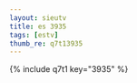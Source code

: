 ```yaml
--- 
layout: sieutv
title: es 3935
tags: [estv]
thumb_re: q7t13935
---
```

{% include q7t1 key="3935" %} 
